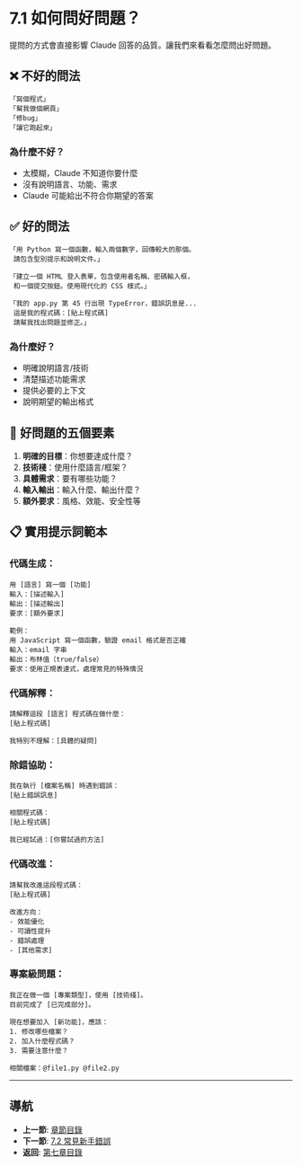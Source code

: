 # 7.1 如何問好問題？

提問的方式會直接影響 Claude 回答的品質。讓我們來看看怎麼問出好問題。

## ❌ 不好的問法

```
「寫個程式」
「幫我做個網頁」
「修bug」
「讓它跑起來」
```

### 為什麼不好？
- 太模糊，Claude 不知道你要什麼
- 沒有說明語言、功能、需求
- Claude 可能給出不符合你期望的答案

## ✅ 好的問法

```
「用 Python 寫一個函數，輸入兩個數字，回傳較大的那個。
 請包含型別提示和說明文件。」

「建立一個 HTML 登入表單，包含使用者名稱、密碼輸入框，
 和一個提交按鈕。使用現代化的 CSS 樣式。」

「我的 app.py 第 45 行出現 TypeError，錯誤訊息是...
 這是我的程式碼：[貼上程式碼]
 請幫我找出問題並修正。」
```

### 為什麼好？
- 明確說明語言/技術
- 清楚描述功能需求
- 提供必要的上下文
- 說明期望的輸出格式

## 🎯 好問題的五個要素

1. **明確的目標**：你想要達成什麼？
2. **技術棧**：使用什麼語言/框架？
3. **具體需求**：要有哪些功能？
4. **輸入輸出**：輸入什麼、輸出什麼？
5. **額外要求**：風格、效能、安全性等

## 📋 實用提示詞範本

### 代碼生成：
```
用 [語言] 寫一個 [功能]
輸入：[描述輸入]
輸出：[描述輸出]
要求：[額外要求]

範例：
用 JavaScript 寫一個函數，驗證 email 格式是否正確
輸入：email 字串
輸出：布林值（true/false）
要求：使用正規表達式，處理常見的特殊情況
```

### 代碼解釋：
```
請解釋這段 [語言] 程式碼在做什麼：
[貼上程式碼]

我特別不理解：[具體的疑問]
```

### 除錯協助：
```
我在執行 [檔案名稱] 時遇到錯誤：
[貼上錯誤訊息]

相關程式碼：
[貼上程式碼]

我已經試過：[你嘗試過的方法]
```

### 代碼改進：
```
請幫我改進這段程式碼：
[貼上程式碼]

改進方向：
- 效能優化
- 可讀性提升
- 錯誤處理
- [其他需求]
```

### 專案級問題：
```
我正在做一個 [專案類型]，使用 [技術棧]。
目前完成了 [已完成部分]。

現在想要加入 [新功能]，應該：
1. 修改哪些檔案？
2. 加入什麼程式碼？
3. 需要注意什麼？

相關檔案：@file1.py @file2.py
```

---

## 導航

- **上一節**: [章節目錄](./README.md)
- **下一節**: [7.2 常見新手錯誤](./7.2-common-mistakes.md)
- **返回**: [第七章目錄](./README.md)
